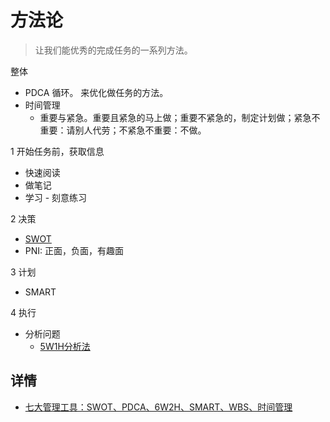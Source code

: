 # 方法论
> 让我们能优秀的完成任务的一系列方法。

整体
* PDCA 循环。 来优化做任务的方法。
* 时间管理
  * 重要与紧急。重要且紧急的马上做；重要不紧急的，制定计划做；紧急不重要：请别人代劳；不紧急不重要：不做。

1 开始任务前，获取信息
* 快速阅读
* 做笔记
* 学习 - 刻意练习

2 决策
* [SWOT](swot)
* PNI: 正面，负面，有趣面

3 计划
* SMART

4 执行
* 分析问题
  * [5W1H分析法](5W1H分析法)


## 详情
* [七大管理工具：SWOT、PDCA、6W2H、SMART、WBS、时间管理](https://www.jianshu.com/p/f85a746c8eec)

